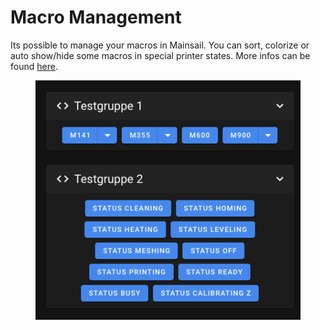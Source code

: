 # Macro Management

Its possible to manage your macros in Mainsail. You can sort, colorize or auto show/hide some macros in special printer states. More infos can be found [here](../settings/macros.md).

<figure><img src="../../.gitbook/assets/image (3) (1).png" alt=""><figcaption></figcaption></figure>
